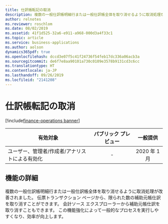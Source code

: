 ```yaml
---
title: 仕訳帳転記の取消
description: 複数の一般仕訳帳明細行または一般仕訳帳全体を取り消せるように取消処理が改善されました。
author: relnotes
ms.reviewer: roschlom
ms.date: 08/02/2019
ms.assetid: 41f1d525-32a6-e911-a968-000d3a4f33c1
ms.topic: article
ms.service: business-applications
ms.author: aolson
dynamics365pdf: true
ms.openlocfilehash: dccd3e07f5c41f24736f54feb17dc336a06acb3a
ms.sourcegitcommit: de6f7e8aa90101a730c0109e3578b9131cd3c6cc
ms.translationtype: HT
ms.contentlocale: ja-JP
ms.lasthandoff: 09/26/2019
ms.locfileid: "2141208"
---
```

# <a name="reverse-journal-posting"></a>仕訳帳転記の取消
[!include[finance-operations banner](../includes/finance-operations.md)]

| 有効対象    |  パブリック プレビュー | 一般提供 | 
| ---------- | :----------: |:----------: |
|ユーザー、管理者/作成者/アナリストによる有効化|-| 2020 年 1 月|






## <a name="feature-details"></a>機能の詳細
<!--feature detail start -->
複数の一般仕訳帳明細行または一般仕訳帳全体を取り消せるように取消処理が改善されました。 伝票トランザクション ページから、限られた数の補助元帳仕訳を取り消すことができます。 会計ソース エクスプローラーから補助元帳仕訳を取り消すこともできます。 この機能強化によって一般的なプロセスを実行しやすくなり、効率が向上します。
<!--feature detail end -->











